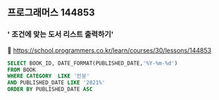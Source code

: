 ## 프로그래머스 144853
### ' 조건에 맞는 도서 리스트 출력하기'
🔗 https://school.programmers.co.kr/learn/courses/30/lessons/144853
```sql
SELECT BOOK_ID, DATE_FORMAT(PUBLISHED_DATE,'%Y-%m-%d')
FROM BOOK
WHERE CATEGORY  LIKE '인문'
AND PUBLISHED_DATE LIKE '2021%'
ORDER BY PUBLISHED_DATE ASC
```
